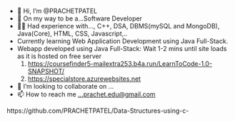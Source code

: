 - 👋 Hi, I’m @PRACHETPATEL
- 👀 On my way to be a...Software Developer
- 👨‍💻 Had experience with..., C++, DSA, DBMS(mySQL and MongoDB), Java(Core), HTML, CSS, Javascript,..
- Currently learning Web Application Development using Java Full-Stack.
- Webapp developed using Java Full-Stack: Wait 1-2 mins until site loads as it is hosted on free server
  1) https://coursefinder5-mailextra253.b4a.run/LearnToCode-1.0-SNAPSHOT/
  2) https://specialstore.azurewebsites.net
- 💞️ I’m looking to collaborate on ...
- 📫 How to reach me ...prachet.edu@gmail.com

<!---
PRACHETPATEL/PRACHETPATEL is a ✨ special ✨ repository because its `README.md` (this file) appears on your GitHub profile.
You can click the Preview link to take a look at your changes.
--->https://github.com/PRACHETPATEL/Data-Structures-using-c-
